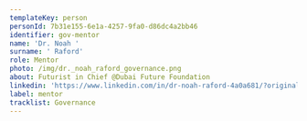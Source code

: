 ```yaml
---
templateKey: person
personId: 7b31e155-6e1a-4257-9fa0-d86dc4a2bb46
identifier: gov-mentor
name: 'Dr. Noah '
surname: ' Raford'
role: Mentor
photo: /img/dr._noah_raford_governance.png
about: Futurist in Chief @Dubai Future Foundation
linkedin: 'https://www.linkedin.com/in/dr-noah-raford-4a0a681/?originalSubdomain=ae'
label: mentor
tracklist: Governance
---
```

